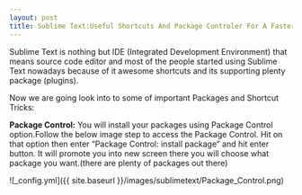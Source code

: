 ```yaml
---
layout: post
title: Sublime Text:Useful Shortcuts And Package Controler For A Faster Workflow
---
```


Sublime Text is nothing but IDE (Integrated Development Environment) that means source code editor and most of the people started using Sublime Text nowadays because of it awesome shortcuts and its supporting plenty package (plugins).

Now we are going look into to some of important Packages and Shortcut Tricks:

**Package Control:**
You will install your packages using Package Control option.Follow the below image step to access the  Package Control. Hit on that option  then enter “Package Control: install package” and hit enter button. It will promote you into new screen there you will choose what package you want.(there are plenty of packages out there)

![_config.yml]({{ site.baseurl }}/images/sublimetext/Package_Control.png)